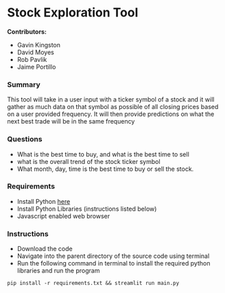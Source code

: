 # Stock Exploration Tool

**Contributors:** 
* Gavin Kingston
* David Moyes 
* Rob Pavlik 
* Jaime Portillo 

### Summary
This tool will take in a user input with a ticker symbol of a stock and it will gather as much data on that symbol as possible of all closing prices based on a user provided frequency. It will then provide predictions on what the next best trade will be in the same frequency

### Questions
* What is the best time to buy, and what is the best time to sell
* what is the overall trend of the stock ticker symbol
* What month, day, time is the best time to buy or sell the stock. 

### Requirements
* Install Python [here](https://www.python.org/downloads/)
* Install Python Libraries (instructions listed below)
* Javascript enabled web browser

### Instructions
* Download the code
* Navigate into the parent directory of the source code using terminal
* Run the following command in terminal to install the required python libraries and run the program
```
pip install -r requirements.txt && streamlit run main.py
```